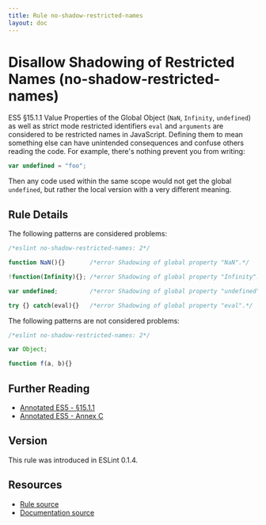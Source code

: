 ```yaml
---
title: Rule no-shadow-restricted-names
layout: doc
---
```

<!-- Note: No pull requests accepted for this file. See README.md in the root directory for details. -->
# Disallow Shadowing of Restricted Names (no-shadow-restricted-names)

ES5 §15.1.1 Value Properties of the Global Object (`NaN`, `Infinity`, `undefined`) as well as strict mode restricted identifiers `eval` and `arguments` are considered to be restricted names in JavaScript. Defining them to mean something else can have unintended consequences and confuse others reading the code. For example, there's nothing prevent you from writing:

```js
var undefined = "foo";
```

Then any code used within the same scope would not get the global `undefined`, but rather the local version with a very different meaning.

## Rule Details

The following patterns are considered problems:

```js
/*eslint no-shadow-restricted-names: 2*/

function NaN(){}       /*error Shadowing of global property "NaN".*/

!function(Infinity){}; /*error Shadowing of global property "Infinity".*/

var undefined;         /*error Shadowing of global property "undefined".*/

try {} catch(eval){}   /*error Shadowing of global property "eval".*/
```

The following patterns are not considered problems:

```js
/*eslint no-shadow-restricted-names: 2*/

var Object;

function f(a, b){}
```

## Further Reading

* [Annotated ES5 - §15.1.1](http://es5.github.io/#x15.1.1)
* [Annotated ES5 - Annex C](http://es5.github.io/#C)

## Version

This rule was introduced in ESLint 0.1.4.

## Resources

* [Rule source](https://github.com/eslint/eslint/tree/master/lib/rules/no-shadow-restricted-names.js)
* [Documentation source](https://github.com/eslint/eslint/tree/master/docs/rules/no-shadow-restricted-names.md)
